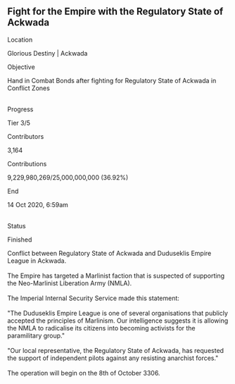 ## Fight for the Empire with the Regulatory State of Ackwada

Location

Glorious Destiny \| Ackwada

Objective

Hand in Combat Bonds after fighting for Regulatory State of Ackwada in
Conflict Zones

\
Progress

Tier 3/5

Contributors

3,164

Contributions

9,229,980,269/25,000,000,000 (36.92%)

End

14 Oct 2020, 6:59am

\
Status

Finished

Conflict between Regulatory State of Ackwada and Duduseklis Empire
League in Ackwada.\
\
The Empire has targeted a Marlinist faction that is suspected of
supporting the Neo-Marlinist Liberation Army (NMLA).\
\
The Imperial Internal Security Service made this statement:\
\
\"The Duduseklis Empire League is one of several organisations that
publicly accepted the principles of Marlinism. Our intelligence suggests
it is allowing the NMLA to radicalise its citizens into becoming
activists for the paramilitary group.\"\
\
\"Our local representative, the Regulatory State of Ackwada, has
requested the support of independent pilots against any resisting
anarchist forces.\"\
\
The operation will begin on the 8th of October 3306.
